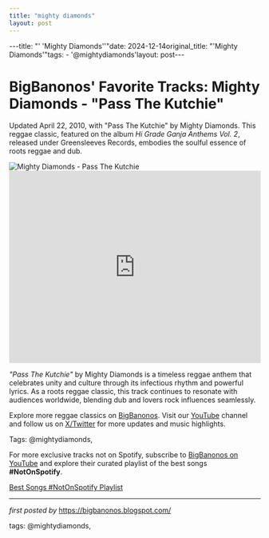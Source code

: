 ```yaml
---
title: "mighty diamonds"
layout: post
---
```

---title: "' 'Mighty Diamonds''"date: 2024-12-14original_title: "'Mighty Diamonds'"tags:  - '@mightydiamonds'layout: post---<!-- Post Title --><h1 >BigBanonos' Favorite Tracks: Mighty Diamonds - "Pass The Kutchie"</h1> <!-- Introductory Text --><p >Updated April 22, 2010, with "Pass The Kutchie" by Mighty Diamonds. This reggae classic, featured on the album <em>Hi Grade Ganja Anthems Vol. 2</em>, released under Greensleeves Records, embodies the soulful essence of roots reggae and dub.</p> <!-- Featured Image --><div > <img src="https://i.scdn.co/image/ab67616d0000b27369073a9d9cd28634676b799a" alt="Mighty Diamonds - Pass The Kutchie" /></div> <!-- YouTube Video Embed --><div > <iframe width="100%" height="385" src="https://www.youtube.com/embed/CxPFEJLn_jc" title="Pass The Kouchie" frameborder="0" allow="accelerometer; autoplay; clipboard-write; encrypted-media; gyroscope; picture-in-picture; web-share" referrerpolicy="strict-origin-when-cross-origin" allowfullscreen></iframe></div> <!-- Song Information --><div > <p><em>"Pass The Kutchie"</em> by Mighty Diamonds is a timeless reggae anthem that celebrates unity and culture through its infectious rhythm and powerful lyrics. As a roots reggae classic, this track continues to resonate with audiences worldwide, blending dub and lovers rock influences seamlessly.</p></div> <!-- Footer Links --><div > <p>Explore more reggae classics on <a href="https://bigbanonos.blogspot.com/" target="_blank">BigBanonos</a>. Visit our <a href="https://www.youtube.com/@BigBanonos" target="_blank">YouTube</a> channel and follow us on <a href="https://x.com/bigbanonos" target="_blank">X/Twitter</a> for more updates and music highlights.</p></div> <!-- Tags --><p >Tags: @mightydiamonds,</p><!--Subscribe and Playlist Links--><div>    <p>For more exclusive tracks not on Spotify, subscribe to <a href="https://www.youtube.com/@BigBanonos" target="_blank">BigBanonos on YouTube</a> and explore their curated playlist of the best songs <strong>#NotOnSpotify</strong>.</p>    <p><a href="https://www.youtube.com/playlist?list=PLtuNtuTatqI0kFahUCbtbfenC_ET5O_tr" target="_blank">Best Songs #NotOnSpotify Playlist<br /></a></p></div><hr /><p><em>first posted by</em> <a href="https://bigbanonos.blogspot.com/" rel="noopener" target="_new">https://bigbanonos.blogspot.com/</a></p><p>tags: @mightydiamonds,</p>
